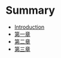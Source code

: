 # Summary

* [Introduction](README.md)
* [第一章](parts/part1.md)
* [第二章](parts/part2.md)
* [第三章](parts/part3.md)

